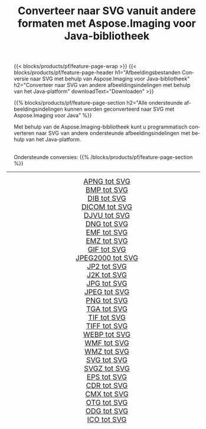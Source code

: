 ﻿---
title: Converteer naar SVG vanuit andere formaten met Aspose.Imaging voor Java-bibliotheek 
weight: 3920
url: /nl/java/conversion/to/svg/ 
lang: nl
langdirlevel: 2
locales: zh-hans,ja,it,ru,de,es,fr,nl,id,lt,pl,pt,vi,tr,ko,zh-hant,ar,hi,th,sv,cs,uk,he
description: Met Aspose.Imaging kunt u met Java converteren naar SVG vanuit andere formaten
---

{{< blocks/products/pf/feature-page-wrap >}}
{{< blocks/products/pf/feature-page-header h1="Afbeeldingsbestanden Conversie naar SVG met behulp van Aspose.Imaging voor Java-bibliotheek" h2="Converteer naar SVG van andere afbeeldingsindelingen met behulp van het Java-platform" downloadText="Downloaden" >}}


{{% blocks/products/pf/feature-page-section  h2="Alle ondersteunde afbeeldingsindelingen kunnen worden geconverteerd naar SVG met Aspose.Imaging voor Java" %}}
<p align=justify>Met behulp van de Aspose.Imaging-bibliotheek kunt u programmatisch converteren naar SVG van andere ondersteunde afbeeldingsindelingen met behulp van het Java-platform.</p>
<br/>
Ondersteunde conversies:
{{% /blocks/products/pf/feature-page-section %}}
<div class="container-fluid productfamilypage bg-gray">
    <div class="convertypes bg-gray agp-content section">
        <div class="container">
		<hr style="margin-left:-20px;"/>
		<div class="row other-converters" style="gap: 10px;font-size: 19px;text-align:center;">
		    <div class='col-md-2 other-converter remove-lp remove-rp'><a href="/imaging/nl/java/conversion/apng-to-svg/" style="padding:15px;">APNG tot SVG</a></div>
<div class='col-md-2 other-converter remove-lp remove-rp'><a href="/imaging/nl/java/conversion/bmp-to-svg/" style="padding:15px;">BMP tot SVG</a></div>
<div class='col-md-2 other-converter remove-lp remove-rp'><a href="/imaging/nl/java/conversion/dib-to-svg/" style="padding:15px;">DIB tot SVG</a></div>
<div class='col-md-2 other-converter remove-lp remove-rp'><a href="/imaging/nl/java/conversion/dicom-to-svg/" style="padding:15px;">DICOM tot SVG</a></div>
<div class='col-md-2 other-converter remove-lp remove-rp'><a href="/imaging/nl/java/conversion/djvu-to-svg/" style="padding:15px;">DJVU tot SVG</a></div>
<div class='col-md-2 other-converter remove-lp remove-rp'><a href="/imaging/nl/java/conversion/dng-to-svg/" style="padding:15px;">DNG tot SVG</a></div>
<div class='col-md-2 other-converter remove-lp remove-rp'><a href="/imaging/nl/java/conversion/emf-to-svg/" style="padding:15px;">EMF tot SVG</a></div>
<div class='col-md-2 other-converter remove-lp remove-rp'><a href="/imaging/nl/java/conversion/emz-to-svg/" style="padding:15px;">EMZ tot SVG</a></div>
<div class='col-md-2 other-converter remove-lp remove-rp'><a href="/imaging/nl/java/conversion/gif-to-svg/" style="padding:15px;">GIF tot SVG</a></div>
<div class='col-md-2 other-converter remove-lp remove-rp'><a href="/imaging/nl/java/conversion/jpeg2000-to-svg/" style="padding:15px;">JPEG2000 tot SVG</a></div>
<div class='col-md-2 other-converter remove-lp remove-rp'><a href="/imaging/nl/java/conversion/jp2-to-svg/" style="padding:15px;">JP2 tot SVG</a></div>
<div class='col-md-2 other-converter remove-lp remove-rp'><a href="/imaging/nl/java/conversion/j2k-to-svg/" style="padding:15px;">J2K tot SVG</a></div>
<div class='col-md-2 other-converter remove-lp remove-rp'><a href="/imaging/nl/java/conversion/jpg-to-svg/" style="padding:15px;">JPG tot SVG</a></div>
<div class='col-md-2 other-converter remove-lp remove-rp'><a href="/imaging/nl/java/conversion/jpeg-to-svg/" style="padding:15px;">JPEG tot SVG</a></div>
<div class='col-md-2 other-converter remove-lp remove-rp'><a href="/imaging/nl/java/conversion/png-to-svg/" style="padding:15px;">PNG tot SVG</a></div>
<div class='col-md-2 other-converter remove-lp remove-rp'><a href="/imaging/nl/java/conversion/tga-to-svg/" style="padding:15px;">TGA tot SVG</a></div>
<div class='col-md-2 other-converter remove-lp remove-rp'><a href="/imaging/nl/java/conversion/tif-to-svg/" style="padding:15px;">TIF tot SVG</a></div>
<div class='col-md-2 other-converter remove-lp remove-rp'><a href="/imaging/nl/java/conversion/tiff-to-svg/" style="padding:15px;">TIFF tot SVG</a></div>
<div class='col-md-2 other-converter remove-lp remove-rp'><a href="/imaging/nl/java/conversion/webp-to-svg/" style="padding:15px;">WEBP tot SVG</a></div>
<div class='col-md-2 other-converter remove-lp remove-rp'><a href="/imaging/nl/java/conversion/wmf-to-svg/" style="padding:15px;">WMF tot SVG</a></div>
<div class='col-md-2 other-converter remove-lp remove-rp'><a href="/imaging/nl/java/conversion/wmz-to-svg/" style="padding:15px;">WMZ tot SVG</a></div>
<div class='col-md-2 other-converter remove-lp remove-rp'><a href="/imaging/nl/java/conversion/svg-to-svg/" style="padding:15px;">SVG tot SVG</a></div>
<div class='col-md-2 other-converter remove-lp remove-rp'><a href="/imaging/nl/java/conversion/svgz-to-svg/" style="padding:15px;">SVGZ tot SVG</a></div>
<div class='col-md-2 other-converter remove-lp remove-rp'><a href="/imaging/nl/java/conversion/eps-to-svg/" style="padding:15px;">EPS tot SVG</a></div>
<div class='col-md-2 other-converter remove-lp remove-rp'><a href="/imaging/nl/java/conversion/cdr-to-svg/" style="padding:15px;">CDR tot SVG</a></div>
<div class='col-md-2 other-converter remove-lp remove-rp'><a href="/imaging/nl/java/conversion/cmx-to-svg/" style="padding:15px;">CMX tot SVG</a></div>
<div class='col-md-2 other-converter remove-lp remove-rp'><a href="/imaging/nl/java/conversion/otg-to-svg/" style="padding:15px;">OTG tot SVG</a></div>
<div class='col-md-2 other-converter remove-lp remove-rp'><a href="/imaging/nl/java/conversion/odg-to-svg/" style="padding:15px;">ODG tot SVG</a></div>
<div class='col-md-2 other-converter remove-lp remove-rp'><a href="/imaging/nl/java/conversion/ico-to-svg/" style="padding:15px;">ICO tot SVG</a></div>
                </div>
        </div>
    </div>
</div>
<br/>

